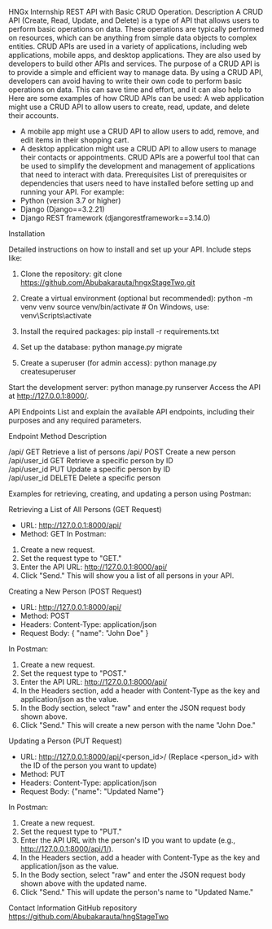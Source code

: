 HNGx Internship
REST API with Basic CRUD Operation.
Description
A CRUD API (Create, Read, Update, and Delete) is a type of API that allows users to perform basic operations on data. These operations are typically performed on resources, which can be anything from simple data objects to complex entities. CRUD APIs are used in a variety of applications, including web applications, mobile apps, and desktop applications. They are also used by developers to build other APIs and services. The purpose of a CRUD API is to provide a simple and efficient way to manage data. By using a CRUD API, developers can avoid having to write their own code to perform basic operations on data. This can save time and effort, and it can also help to Here are some examples of how CRUD APIs can be used: A web application might use a CRUD API to allow users to create, read, update, and delete their accounts.
* A mobile app might use a CRUD API to allow users to add, remove, and edit items in their shopping cart.
* A desktop application might use a CRUD API to allow users to manage their contacts or appointments. CRUD APIs are a powerful tool that can be used to simplify the development and management of applications that need to interact with data.
Prerequisites
List of prerequisites or dependencies that users need to have installed before setting up and running your API. For example:
* Python (version 3.7 or higher)
* Django (Django==3.2.21)
* Django REST framework (djangorestframework==3.14.0)



Installation

Detailed instructions on how to install and set up your API. Include steps like:
1. Clone the repository: 
git clone https://github.com/Abubakarauta/hngxStageTwo.git

2. Create a virtual environment (optional but recommended):
python -m venv venv
source venv/bin/activate  # On Windows, use: venv\Scripts\activate

3. Install the required packages:
      pip install -r requirements.txt
4. Set up the database:
      python manage.py migrate
5. Create a superuser (for admin access):
      python manage.py createsuperuser
      
Start the development server:
python manage.py runserver
Access the API at http://127.0.0.1:8000/.




API Endpoints
List and explain the available API endpoints, including their purposes and any required parameters. 

Endpoint		Method				Description

/api/			GET				Retrieve a list of persons
/api/			POST				Create a new person
/api/user_id		GET				Retrieve a specific person by ID		
/api/user_id		PUT                             Update a specific person by ID		
/api/user_id		DELETE				Delete a specific person



Examples for retrieving, creating, and updating a person using Postman:

Retrieving a List of All Persons (GET Request)
* URL: http://127.0.0.1:8000/api/
* Method: GET
In Postman:
1. Create a new request.
2. Set the request type to "GET."
3. Enter the API URL: http://127.0.0.1:8000/api/
4. Click "Send."
This will show you a list of all persons in your API.

Creating a New Person (POST Request)
* URL: http://127.0.0.1:8000/api/
* Method: POST
* Headers: Content-Type: application/json
* Request Body:
{
    "name": "John Doe"
}

In Postman:
1. Create a new request.
2. Set the request type to "POST."
3. Enter the API URL: http://127.0.0.1:8000/api/
4. In the Headers section, add a header with Content-Type as the key and application/json as the value.
5. In the Body section, select "raw" and enter the JSON request body shown above.
6. Click "Send."
This will create a new person with the name "John Doe."


Updating a Person (PUT Request)
* URL: http://127.0.0.1:8000/api/<person_id>/ (Replace <person_id> with the ID of the person you want to update)
* Method: PUT
* Headers: Content-Type: application/json
* Request Body:
      {"name": "Updated Name"}

In Postman:
1. Create a new request.
2. Set the request type to "PUT."
3. Enter the API URL with the person's ID you want to update (e.g., http://127.0.0.1:8000/api/1/).
4. In the Headers section, add a header with Content-Type as the key and application/json as the value.
5. In the Body section, select "raw" and enter the JSON request body shown above with the updated name.
6. Click "Send."
This will update the person's name to "Updated Name."

Contact Information
GitHub repository https://github.com/Abubakarauta/hngStageTwo

